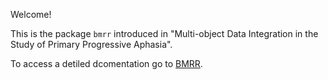 Welcome! 

This is the package `bmrr` introduced in "Multi-object 
Data Integration in the Study of Primary Progressive Aphasia".

To access a detiled dcomentation go to [BMRR](https://rene-gutierrez.github.io/bmrr/).